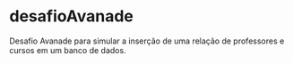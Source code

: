 # desafioAvanade
Desafio Avanade para simular a inserção de uma relação de professores e cursos em um banco de dados. 
